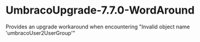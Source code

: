 # UmbracoUpgrade-7.7.0-WordAround
Provides an upgrade workaround when encountering "Invalid object name 'umbracoUser2UserGroup'"
